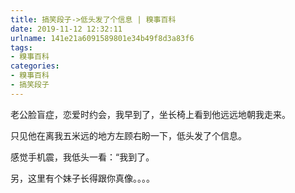 ```yaml
---
title: 搞笑段子->低头发了个信息 | 糗事百科
date: 2019-11-12 12:32:11
urlname: 141e21a6091589801e34b49f8d3a83f6
tags: 
- 糗事百科
categories:
- 糗事百科
- 搞笑段子
---
```

老公脸盲症，恋爱时约会，我早到了，坐长椅上看到他远远地朝我走来。

只见他在离我五米远的地方左顾右盼一下，低头发了个信息。

感觉手机震，我低头一看：“我到了。

另，这里有个妹子长得跟你真像。。。。


